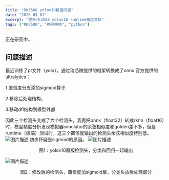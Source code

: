 ```yaml
---
title: "RK3588 yolov10精度问题"
date: "2025-05-01"
excerpt: "提升rk3588 yolov10 runtime精度文档"
tags: ["RK3588", "神经网络", "python"]
---
```


正在研究中...

## 问题描述
最近训练了pt文件（yolo），通过瑞芯微提供的框架转换成了onnx
官方提供的ultralytics：

1.置信度分支添加sigmoid算子

2.移除后处理结构，

3.移动dfl结构到模型外部

因此三个检测头变成了六个检测头，我再把onnx（float32）转成rknn（float16）时，模型精度分析发现模拟器simulator的余弦相似度和golden差不多，但是runtime（板端）测试时，这三个置信度输出的检测头余弦相似度特别低。
![图片描述](/images/blog/precise.png)
初步怀疑是sigmoid的原因。
![图片描述](/images/blog/yolov10_offcial.png)
<center>图1：yolov10原版检测头，分类和回归一起输出</center>

![图片描述](/images/blog/yolov10_onnx1.png)
<center>图2：修改后的检测头，置信度加sigmoid层，分类头放后处理部分</center>